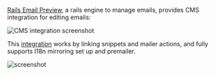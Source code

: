 [Rails Email Preview](https://github.com/glebm/rails_email_preview), a rails engine to manage emails, provides CMS integration for editing emails:

![CMS integration screenshot](http://screencloud.net//img/screenshots/b000595dbd13ae061373fd1473f113ba.png)

This [integration](https://github.com/glebm/rails_email_preview/wiki/Edit-Emails-with-Comfortable-Mexican-Sofa) works by linking snippets and mailer actions, and fully supports I18n mirroring set up and premailer.

![screenshot](http://screencloud.net//img/screenshots/22aa58b651815068f4b0676754275c6a.png)
